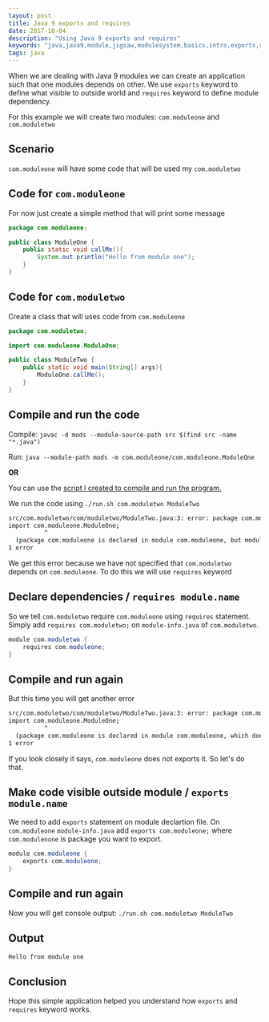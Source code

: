 ```yaml
---
layout: post
title: Java 9 exports and requires
date: 2017-10-04
description: "Using Java 9 exports and requires"
keywords: "java,java9,module,jigsaw,modulesystem,basics,intro,exports,requires"
tags: java
---
```


When we are dealing with Java 9 modules we can create an application such that one modules depends on other. We use `exports` keyword to define what visible to outside world and `requires` keyword to define module dependency.

For this example we will create two modules: `com.moduleone` and `com.moduletwo`


## **Scenario**
`com.moduleone` will have some code that will be used my `com.moduletwo`


## **Code for `com.moduleone`**
For now just create a simple method that will print some message

```java
package com.moduleone;

public class ModuleOne {
    public static void callMe(){
        System.out.println("Hello from module one");
    }
}
```


## **Code for `com.moduletwo`**
Create a class that will uses code from `com.moduleone`
```java
package com.moduletwo;

import com.moduleone.ModuleOne;

public class ModuleTwo {
    public static void main(String[] args){
        ModuleOne.callMe();
    }
}
```

## **Compile and run the code**
Compile: `javac -d mods --module-source-path src $(find src -name "*.java")`

Run: `java --module-path mods -m com.moduleone/com.moduleone.ModuleOne`

**OR**

You can use the [script I created to compile and run the program.](https://github.com/amantuladhar/java9-basics/blob/master/01-module-basics/run.sh)

We run the code using `./run.sh com.moduletwo ModuleTwo`

```bash
src/com.moduletwo/com/moduletwo/ModuleTwo.java:3: error: package com.moduleone is not visible
import com.moduleone.ModuleOne;
          ^
  (package com.moduleone is declared in module com.moduleone, but module com.moduletwo does not read it)
1 error
```
We get this error because we have not specified that `com.moduletwo` depends on `com.moduleone`. To do this we will use `requires` keyword


## **Declare dependencies / `requires module.name`**
So we tell `com.moduletwo` require `com.moduleone` using `requires` statement. Simply add `requires com.moduletwo;` on `module-info.java` of `com.moduletwo`.

```java
module com.moduletwo {
    requires com.moduleone;
}
```
## **Compile and run again**
But this time you will get another error
```bash
src/com.moduletwo/com/moduletwo/ModuleTwo.java:3: error: package com.moduleone is not visible
import com.moduleone.ModuleOne;
          ^
  (package com.moduleone is declared in module com.moduleone, which does not export it)
1 error
```
If you look closely it says, `com.moduleone` does not exports it. So let's do that.

## **Make code visible outside module / `exports module.name`**
We need to add `exports` statement on module declartion file.
On `com.moduleone` `module-info.java` add `exports com.moduleone;` where `com.modulenone` is package you want to export.

```java
module com.moduleone {
    exports com.moduleone;
}
```

## **Compile and run again**
Now you will get console output: `./run.sh com.moduletwo ModuleTwo`

## **Output**
```bash
Hello from module one
```

## **Conclusion**
Hope this simple application helped you understand how `exports` and `requires` keyword works.
